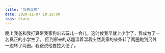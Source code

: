 ```yaml
---
title: '我去溜狗'
date: 2020-11-07 10:28:00
tags: diary
---
```

晚上我爸和我打算带我家狗出去玩儿一会儿。这时候我早就上小学了，我成为了一名真正的小学生了。
   回到原来的话题溜着溜着突然我家的柴柴转了两圈跑到另外一边转了两圈。我爸说他要拉大便了。
